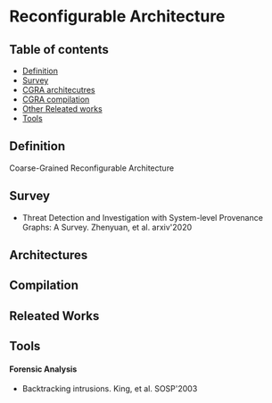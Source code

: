 # Reconfigurable Architecture
## Table of contents
- [Definition](#definition)
- [Survey](#survey)
- [CGRA architecutres](#arch)
- [CGRA compilation](#compilation)
- [Other Releated works](#releated-works)
- [Tools](#tools)
	



## Definition
Coarse-Grained Reconfigurable Architecture


## Survey
- Threat Detection and Investigation with System-level Provenance Graphs: A Survey. Zhenyuan, et al. arxiv'2020

## Architectures

## Compilation

## Releated Works

## Tools
#### Forensic Analysis
- Backtracking intrusions. King, et al. SOSP'2003



